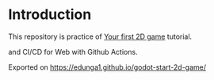 # Introduction

This repository is practice of [Your first 2D game](https://docs.godotengine.org/en/stable/getting_started/first_2d_game/index.html) tutorial.

and CI/CD for Web with Github Actions.

Exported on https://edunga1.github.io/godot-start-2d-game/
